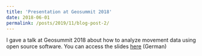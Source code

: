 ```yaml
---
title: 'Presentation at Geosummit 2018'
date: 2018-06-01
permalink: /posts/2019/11/blog-post-2/
---
```


I gave a talk at Geosummit 2018 about how to analyze movement data using open source software. You can access the slides [here](../assets/geosummit_2018.pdf) (German)